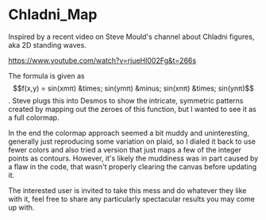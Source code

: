 # Chladni_Map
Inspired by a recent video on Steve Mould's channel about Chladni figures, aka 2D standing waves.

https://www.youtube.com/watch?v=rjueHI002Fg&t=266s

The formula is given as $$f(x,y) = sin(xmπ) &times; sin(ymπ) &minus; sin(xnπ) &times; sin(ynπ)$$. Steve plugs this into Desmos to show the intricate, symmetric patterns created by mapping out the zeroes of this function, but I wanted to see it as a full colormap.

In the end the colormap approach seemed a bit muddy and uninteresting, generally just reproducing some variation on plaid, so I dialed it back to use fewer colors and also tried a version that just maps a few of the integer points as contours. However, it's likely the muddiness was in part caused by a flaw in the code, that wasn't properly clearing the canvas before updating it.

The interested user is invited to take this mess and do whatever they like with it, feel free to share any particularly spectacular results you may come up with.
